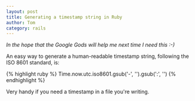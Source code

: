 ```yaml
---
layout: post
title: Generating a timestamp string in Ruby
author: Tom
category: rails
---
```

*In the hope that the Google Gods will help me next time I need this :-)*

An easy way to generate a human-readable timestamp string, following the ISO 8601 standard, is:

{% highlight ruby %}
Time.now.utc.iso8601.gsub('-', '').gsub(':', '')
{% endhighlight %}

Very handy if you need a timestamp in a file you're writing.


